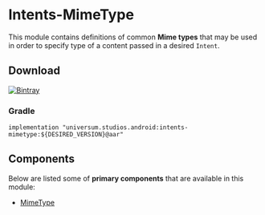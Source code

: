 Intents-MimeType
===============

This module contains definitions of common **Mime types** that may be used in order to specify type 
of a content passed in a desired `Intent`.

## Download ##
[![Bintray](https://api.bintray.com/packages/universum-studios/android/universum.studios.android%3Aintents/images/download.svg)](https://bintray.com/universum-studios/android/universum.studios.android%3Aintents/_latestVersion)

### Gradle ###

    implementation "universum.studios.android:intents-mimetype:${DESIRED_VERSION}@aar"
    
## Components ##

Below are listed some of **primary components** that are available in this module:

- [MimeType](https://github.com/universum-studios/android_intents/blob/master/library-mimetype/src/main/java/universum/studios/android/intent/MimeType.java)
